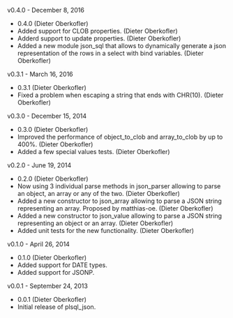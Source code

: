 v0.4.0 - December 8, 2016
* 0.4.0 (Dieter Oberkofler)
* Added support for CLOB properties. (Dieter Oberkofler)
* Adderd support to update properties. (Dieter Oberkofler)
* Added a new module json_sql that allows to dynamically generate a json representation of the rows in a select with bind variables. (Dieter Oberkofler)

v0.3.1 - March 16, 2016
* 0.3.1 (Dieter Oberkofler)
* Fixed a problem when escaping a string that ends with CHR(10). (Dieter Oberkofler)

v0.3.0 - December 15, 2014
* 0.3.0 (Dieter Oberkofler)
* Improved the performance of object_to_clob and array_to_clob by up to 400%. (Dieter Oberkofler)
* Added a few special values tests. (Dieter Oberkofler)

v0.2.0 - June 19, 2014
* 0.2.0 (Dieter Oberkofler)
* Now using 3 individual parse methods in json_parser allowing to parse an object, an array or any of the two. (Dieter Oberkofler)
* Added a new constructor to json_array allowing to parse a JSON string representing an array. Proposed by matthias-oe. (Dieter Oberkofler)
* Added a new constructor to json_value allowing to parse a JSON string representing an object or an array. (Dieter Oberkofler)
* Added unit tests for the new functionality. (Dieter Oberkofler)

v0.1.0 - April 26, 2014
* 0.1.0 (Dieter Oberkofler)
* Added support for DATE types.
* Added support for JSONP.

v0.0.1 - September 24, 2013
* 0.0.1 (Dieter Oberkofler)
* Initial release of plsql_json.
